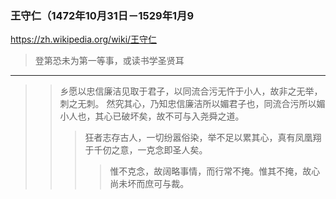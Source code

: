 ### 王守仁（1472年10月31日－1529年1月9
https://zh.wikipedia.org/wiki/王守仁
>登第恐未为第一等事，或读书学圣贤耳
---
>>乡愿以忠信廉洁见取于君子，以同流合污无忤于小人，故非之无举，刺之无刺。
>>然究其心，乃知忠信廉洁所以媚君子也，同流合污所以媚小人也，其心已破坏矣，故不可与入尧舜之道。
>>>狂者志存古人，一切纷嚣俗染，举不足以累其心，真有凤凰翔于千仞之意，一克念即圣人矣。
>>>>惟不克念，故阔略事情，而行常不掩。惟其不掩，故心尚未坏而庶可与裁。